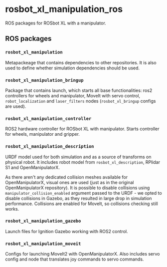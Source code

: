 # rosbot_xl_manipulation_ros

ROS packages for ROSbot XL with a manipulator.
## ROS packages

### `rosbot_xl_manipulation`

Metapackeage that contains dependencies to other repositories. It is also used to define whether simulation dependencies should be used. 

### `rosbot_xl_manipulation_bringup`

Package that contains launch, which starts all base functionalities: ros2 controllers for wheels and manipulator, MoveIt with servo control, `robot_localization` and `laser_filters` nodes (`rosbot_xl_bringup` configs are used).

### `rosbot_xl_manipulation_controller`

ROS2 hardware controller for ROSbot XL with manipulator. Starts controller for wheels, manipulator and gripper.

### `rosbot_xl_manipulation_description`

URDF model used for both simulation and as a source of transforms on physical robot. It includes robot model from `rosbot_xl_description`, RPlidar S1 and OpenManipulatorX. 

As there aren't any dedicated collision meshes available for OpenManipulatorX, visual ones are used (just as in the original OpenManipulatorX repository). It is possible to disable collisions using `manipulator_collision_enabled` argument passed to the URDF - we opted to disable collisions in Gazebo, as they resulted in large drop in simulation performance. Collisions are enabled for MoveIt, so collisions checking still works.

### `rosbot_xl_manipulation_gazebo`

Launch files for Ignition Gazebo working with ROS2 control.

### `rosbot_xl_manipulation_moveit`

Configs for launching MoveIt2 with OpenManipulatorX. Also includes servo config and node that translates joy commands to servo commands.
